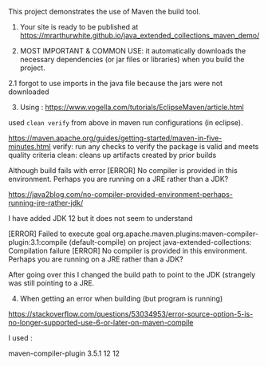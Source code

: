 This project demonstrates the use of Maven the build tool.

1.  Your site is ready to be published at https://mrarthurwhite.github.io/java_extended_collections_maven_demo/

2. MOST IMPORTANT & COMMON USE: it automatically downloads the necessary dependencies (or jar files or libraries) when you build the project.

2.1 forgot to use imports in the java file because the jars were not downloaded


3. Using :
https://www.vogella.com/tutorials/EclipseMaven/article.html

used `clean verify` from above in maven run configurations (in eclipse).

https://maven.apache.org/guides/getting-started/maven-in-five-minutes.html
verify: run any checks to verify the package is valid and meets quality criteria
clean: cleans up artifacts created by prior builds

Although build fails with error 
[ERROR] No compiler is provided in this environment. Perhaps you are running on a JRE rather than a JDK?

https://java2blog.com/no-compiler-provided-environment-perhaps-running-jre-rather-jdk/

I have added JDK 12 but it does not seem to understand


[ERROR] Failed to execute goal org.apache.maven.plugins:maven-compiler-plugin:3.1:compile (default-compile) on project java-extended-collections: Compilation failure
[ERROR] No compiler is provided in this environment. Perhaps you are running on a JRE rather than a JDK?

After going over this I changed the build path to point to the JDK (strangely was still pointing to a JRE.

4. When getting an error when building (but program is running)

https://stackoverflow.com/questions/53034953/error-source-option-5-is-no-longer-supported-use-6-or-later-on-maven-compile

I used : 

<build>
   <plugins>
   <plugin>
        <artifactId>maven-compiler-plugin</artifactId>
        <version>3.5.1</version>
        <configuration>
            <source>12</source>
            <target>12</target>
        </configuration>
    </plugin>
   </plugins>
   </build>



